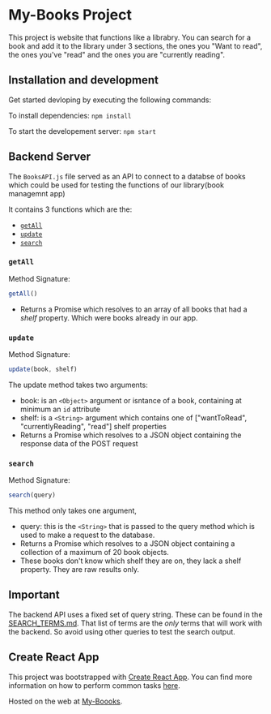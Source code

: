 # My-Books Project

This project is website that functions like a librabry. You can search for a book and add it to the library under 3 sections, the ones you "Want to read", the ones you've "read" and the ones you are "currently reading".

## Installation and development

Get started devloping by executing the following commands:

To install dependencies:
`npm install`

To start the developement server:
`npm start`


## Backend Server

The `BooksAPI.js` file served as an API to connect to a databse of books which could be used for testing the functions of our library(book managemnt app)

It contains 3 functions which are the:

* [`getAll`](#getall)
* [`update`](#update)
* [`search`](#search)

### `getAll`

Method Signature:

```js
getAll()
```

* Returns a Promise which resolves to an array of all books that had a _shelf_ property. Which were books already in our app.

### `update`

Method Signature:

```js
update(book, shelf)
```
The update method takes two arguments:
* book: is an `<Object>` argument or isntance of a book, containing at minimum an `id` attribute
* shelf: is a `<String>` argument which contains one of ["wantToRead", "currentlyReading", "read"] shelf properties 
* Returns a Promise which resolves to a JSON object containing the response data of the POST request

### `search`

Method Signature:

```js
search(query)
```
This method only takes one argument,
* query: this is the `<String>` that is passed to the query method which is used to make a request to the database.
* Returns a Promise which resolves to a JSON object containing a collection of a maximum of 20 book objects.
* These books don't know which shelf they are on, they lack a shelf property. They are raw results only.

## Important
The backend API uses a fixed set of query string. These can be found in the [SEARCH_TERMS.md](SEARCH_TERMS.md).
That list of terms are the _only_ terms that will work with the backend. So avoid using other queries to test the search output.

## Create React App

This project was bootstrapped with [Create React App](https://github.com/facebookincubator/create-react-app). You can find more information on how to perform common tasks [here](https://github.com/facebookincubator/create-react-app/blob/master/packages/react-scripts/template/README.md).

Hosted on the web at [My-Boooks](https://my-boooks.netlify.app/).